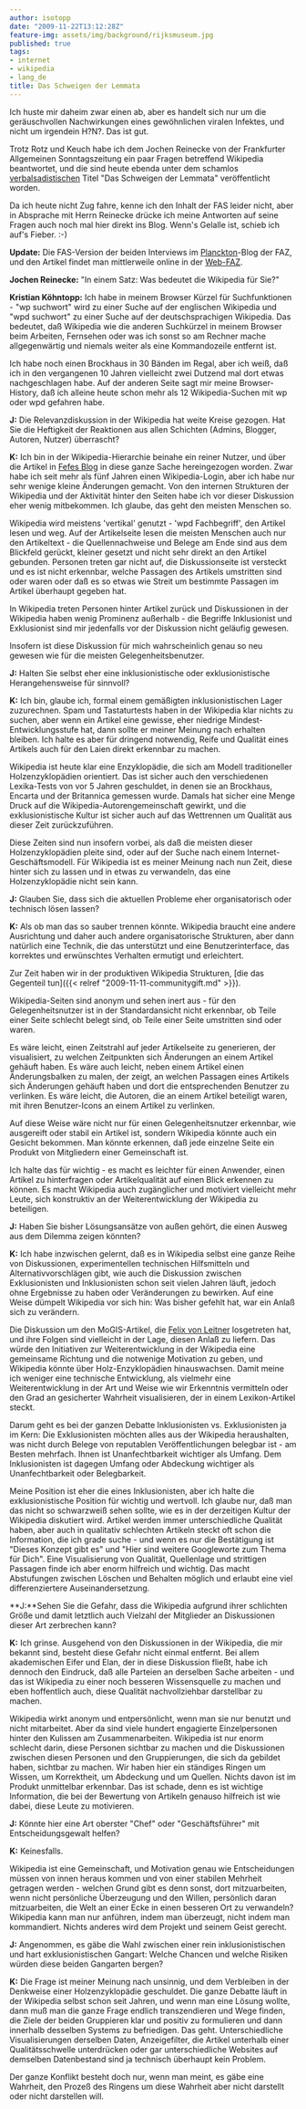 ```yaml
---
author: isotopp
date: "2009-11-22T13:12:28Z"
feature-img: assets/img/background/rijksmuseum.jpg
published: true
tags:
- internet
- wikipedia
- lang_de
title: Das Schweigen der Lemmata
---
```

Ich huste mir daheim zwar einen ab, aber es handelt sich nur um die
geräuschvollen Nachwirkungen eines gewöhnlichen viralen Infektes, und nicht
um irgendein H?N?. Das ist gut.

Trotz Rotz und Keuch habe ich dem Jochen Reinecke von der Frankfurter
Allgemeinen Sonntagszeitung ein paar Fragen betreffend Wikipedia
beantwortet, und die sind heute ebenda unter dem schamlos
[verbalsadistischen](http://www.verbalsadismus.de/) Titel "Das Schweigen der
Lemmata" veröffentlicht worden.

Da ich heute nicht Zug fahre, kenne ich den Inhalt der FAS leider nicht,
aber in Absprache mit Herrn Reinecke drücke ich meine Antworten auf seine
Fragen auch noch mal hier direkt ins Blog. Wenn's Gelalle ist, schieb ich
auf's Fieber. :-)

**Update:** Die FAS-Version der beiden Interviews im 
[Planckton](http://faz-community.faz.net/blogs/planckton/archive/2009/11/23/interview-mit-catrin-schoneville-wikimedia-e-v-und-kris-koehntopp-it-experte.aspx)-Blog
der FAZ, und den Artikel findet man mittlerweile online in der
[Web-FAZ](http://www.faz.net/s/Rub4C34FD0B1A7E46B88B0653D6358499FF/Doc~E41FDEE69CDBF43359B553F15C90F998B~ATpl~Ecommon~Scontent.html).

**Jochen Reinecke:** "In einem Satz: Was bedeutet die Wikipedia für Sie?"

**Kristian Köhntopp:** Ich habe in meinem Browser Kürzel für Suchfunktionen -
"wp suchwort" wird zu einer Suche auf der englischen Wikipedia und "wpd
suchwort" zu einer Suche auf der deutschsprachigen Wikipedia. Das bedeutet,
daß Wikipedia wie die anderen Suchkürzel in meinem Browser beim Arbeiten,
Fernsehen oder was ich sonst so am Rechner mache allgegenwärtig und niemals
weiter als eine Kommandozeile entfernt ist.

Ich habe noch einen Brockhaus in 30 Bänden im Regal, aber ich weiß, daß ich
in den vergangenen 10 Jahren vielleicht zwei Dutzend mal dort etwas
nachgeschlagen habe. Auf der anderen Seite sagt mir meine Browser-History,
daß ich alleine heute schon mehr als 12 Wikipedia-Suchen mit wp oder wpd
gefahren habe.

**J:** Die Relevanzdiskussion in der Wikipedia hat weite Kreise gezogen. Hat
Sie die Heftigkeit der Reaktionen aus allen Schichten (Admins, Blogger,
Autoren, Nutzer) überrascht?

**K:** Ich bin in der Wikipedia-Hierarchie beinahe ein reiner Nutzer, und
über die Artikel in
[Fefes Blog](http://blog.fefe.de) in diese ganze Sache hereingezogen worden.
Zwar habe ich seit mehr als fünf Jahren einen Wikipedia-Login, aber ich habe
nur sehr wenige kleine Änderungen gemacht. Von den internen Strukturen der
Wikipedia und der Aktivität hinter den Seiten habe ich vor dieser Diskussion
eher wenig mitbekommen. Ich glaube, das geht den meisten Menschen so.

Wikipedia wird meistens 'vertikal' genutzt - 'wpd Fachbegriff', den Artikel
lesen und weg. Auf der Artikelseite lesen die meisten Menschen auch nur den
Artikeltext - die Quellennachweise und Belege am Ende sind aus dem Blickfeld
gerückt, kleiner gesetzt und nicht sehr direkt an den Artikel gebunden.
Personen treten gar nicht auf, die Diskussionseite ist versteckt und es ist
nicht erkennbar, welche Passagen des Artikels umstritten sind oder waren
oder daß es so etwas wie Streit um bestimmte Passagen im Artikel überhaupt
gegeben hat.

In Wikipedia treten Personen hinter Artikel zurück und Diskussionen in der
Wikipedia haben wenig Prominenz außerhalb - die Begriffe Inklusionist und
Exklusionist sind mir jedenfalls vor der Diskussion nicht geläufig gewesen.

Insofern ist diese Diskussion für mich wahrscheinlich genau so neu gewesen
wie für die meisten Gelegenheitsbenutzer.

**J:** Halten Sie selbst eher eine inklusionistische oder exklusionistische
Herangehensweise für sinnvoll?

**K:** Ich bin, glaube ich, formal einem gemäßigten inklusionistischen Lager
zuzurechnen. Spam und Tastaturtests haben in der Wikipedia klar nichts zu
suchen, aber wenn ein Artikel eine gewisse, eher niedrige
Mindest-Entwicklungsstufe hat, dann sollte er meiner Meinung nach erhalten
bleiben. Ich halte es aber für dringend notwendig, Reife und Qualität eines
Artikels auch für den Laien direkt erkennbar zu machen.

Wikipedia ist heute klar eine Enzyklopädie, die sich am Modell
traditioneller Holzenzyklopädien orientiert. Das ist sicher auch den
verschiedenen Lexika-Tests von vor 5 Jahren geschuldet, in denen sie an
Brockhaus, Encarta und der Britannica gemessen wurde. Damals hat sicher eine
Menge Druck auf die Wikipedia-Autorengemeinschaft gewirkt, und die
exklusionistische Kultur ist sicher auch auf das Wettrennen um Qualität aus
dieser Zeit zurückzuführen.

Diese Zeiten sind nun insofern vorbei, als daß die meisten dieser
Holzenzyklopädien pleite sind, oder auf der Suche nach einem
Internet-Geschäftsmodell. Für Wikipedia ist es meiner Meinung nach nun Zeit,
diese hinter sich zu lassen und in etwas zu verwandeln, das eine
Holzenzyklopädie nicht sein kann.

**J:** Glauben Sie, dass sich die aktuellen Probleme eher organisatorisch
oder technisch lösen lassen?

**K:** Als ob man das so sauber trennen könnte. Wikipedia braucht eine
andere Ausrichtung und daher auch andere organisatorische Strukturen, aber
dann natürlich eine Technik, die das unterstützt und eine Benutzerinterface,
das korrektes und erwünschtes Verhalten ermutigt und erleichtert.

Zur Zeit haben wir in der produktiven Wikipedia Strukturen, 
[die das Gegenteil tun]({{< relref "2009-11-11-communitygift.md" >}}).

Wikipedia-Seiten sind anonym und sehen inert aus - für den
Gelegenheitsnutzer ist in der Standardansicht nicht erkennbar, ob Teile
einer Seite schlecht belegt sind, ob Teile einer Seite umstritten sind oder
waren.

Es wäre leicht, einen Zeitstrahl auf jeder Artikelseite zu generieren, der
visualisiert, zu welchen Zeitpunkten sich Änderungen an einem Artikel
gehäuft haben. Es wäre auch leicht, neben einem Artikel einen
Änderungsbalken zu malen, der zeigt, an welchen Passagen eines Artikels sich
Änderungen gehäuft haben und dort die entsprechenden Benutzer zu verlinken.
Es wäre leicht, die Autoren, die an einem Artikel beteiligt waren, mit ihren
Benutzer-Icons an einem Artikel zu verlinken.

Auf diese Weise wäre nicht nur für einen Gelegenheitsnutzer erkennbar, wie
ausgereift oder stabil ein Artikel ist, sondern Wikipedia könnte auch ein
Gesicht bekommen. Man könnte erkennen, daß jede einzelne Seite ein Produkt
von Mitgliedern einer Gemeinschaft ist.

Ich halte das für wichtig - es macht es leichter für einen Anwender, einen
Artikel zu hinterfragen oder Artikelqualität auf einen Blick erkennen zu
können. Es macht Wikipedia auch zugänglicher und motiviert vielleicht mehr
Leute, sich konstruktiv an der Weiterentwicklung der Wikipedia zu
beteiligen.

**J:** Haben Sie bisher Lösungsansätze von außen gehört, die einen Ausweg
aus dem Dilemma zeigen könnten?

**K:** Ich habe inzwischen gelernt, daß es in Wikipedia selbst eine ganze
Reihe von Diskussionen, experimentellen technischen Hilfsmitteln und
Alternativvorschlägen gibt, wie auch die Diskussion zwischen Exklusionisten
und Inklusionisten schon seit vielen Jahren läuft, jedoch ohne Ergebnisse zu
haben oder Veränderungen zu bewirken. Auf eine Weise dümpelt Wikipedia vor
sich hin: Was bisher gefehlt hat, war ein Anlaß sich zu verändern.

Die Diskussion um den MoGIS-Artikel, die 
[Felix von Leitner](http://de.wikipedia.org/wiki/Fefes_Blog) losgetreten
hat, und ihre Folgen sind vielleicht in der Lage, diesen Anlaß zu liefern.
Das würde den Initiativen zur Weiterentwicklung in der Wikipedia eine
gemeinsame Richtung und die notwenige Motivation zu geben, und Wikipedia
könnte über Holz-Enzyklopädien hinauswachsen. Damit meine ich weniger eine
technische Entwicklung, als vielmehr eine Weiterentwicklung in der Art und
Weise wie wir Erkenntnis vermitteln oder den Grad an gesicherter Wahrheit
visualisieren, der in einem Lexikon-Artikel steckt.

Darum geht es bei der ganzen Debatte Inklusionisten vs. Exklusionisten ja im
Kern: Die Exklusionisten möchten alles aus der Wikipedia heraushalten, was
nicht durch Belege von reputablen Veröffentlichungen belegbar ist - am
Besten mehrfach. Ihnen ist Unanfechtbarkeit wichtiger als Umfang. Dem
Inklusionisten ist dagegen Umfang oder Abdeckung wichtiger als
Unanfechtbarkeit oder Belegbarkeit.

Meine Position ist eher die eines Inklusionisten, aber ich halte die
exklusionistische Position für wichtig und wertvoll. Ich glaube nur, daß man
das nicht so schwarzweiß sehen sollte, wie es in der derzeitigen Kultur der
Wikipedia diskutiert wird. Artikel werden immer unterschiedliche Qualität
haben, aber auch in qualitativ schlechten Artikeln steckt oft schon die
Information, die ich grade suche - und wenn es nur die Bestätigung ist
"Dieses Konzept gibt es" und "Hier sind weitere Googleworte zum Thema für
Dich". Eine Visualisierung von Qualität, Quellenlage und strittigen Passagen
finde ich aber enorm hilfreich und wichtig. Das macht Abstufungen zwischen
Löschen und Behalten möglich und erlaubt eine viel differenziertere
Auseinandersetzung.

**J:**Sehen Sie die Gefahr, dass die Wikipedia aufgrund ihrer schlichten
Größe und damit letztlich auch Vielzahl der Mitglieder an Diskussionen
dieser Art zerbrechen kann?

**K:** Ich grinse. Ausgehend von den Diskussionen in der Wikipedia, die mir
bekannt sind, besteht diese Gefahr nicht einmal entfernt. Bei allem
akademischen Eifer und Elan, der in diese Diskussion fließt, habe ich
dennoch den Eindruck, daß alle Parteien an derselben Sache arbeiten - und
das ist Wikipedia zu einer noch besseren Wissensquelle zu machen und eben
hoffentlich auch, diese Qualität nachvollziehbar darstellbar zu machen.

Wikipedia wirkt anonym und entpersönlicht, wenn man sie nur benutzt und
nicht mitarbeitet. Aber da sind viele hundert engagierte Einzelpersonen
hinter den Kulissen am Zusammenarbeiten. Wikipedia ist nur enorm schlecht
darin, diese Personen sichtbar zu machen und die Diskussionen zwischen
diesen Personen und den Gruppierungen, die sich da gebildet haben, sichtbar
zu machen. Wir haben hier ein ständiges Ringen um Wissen, um Korrektheit, um
Abdeckung und um Quellen. Nichts davon ist im Produkt unmittelbar erkennbar.
Das ist schade, denn es ist wichtige Information, die bei der Bewertung von
Artikeln genauso hilfreich ist wie dabei, diese Leute zu motivieren.

**J:** Könnte hier eine Art oberster "Chef" oder "Geschäftsführer" mit
Entscheidungsgewalt helfen?

**K:** Keinesfalls.

Wikipedia ist eine Gemeinschaft, und Motivation genau wie Entscheidungen
müssen von innen heraus kommen und von einer stabilen Mehrheit getragen
werden - welchen Grund gibt es denn sonst, dort mitzuarbeiten, wenn nicht
persönliche Überzeugung und den Willen, persönlich daran mitzuarbeiten, die
Welt an einer Ecke in einen besseren Ort zu verwandeln? Wikipedia kann man
nur anführen, indem man überzeugt, nicht indem man kommandiert. Nichts
anderes wird dem Projekt und seinem Geist gerecht.

**J:** Angenommen, es gäbe die Wahl zwischen einer rein inklusionistischen
und hart exklusionistischen Gangart: Welche Chancen und welche Risiken
würden diese beiden Gangarten bergen?

**K:** Die Frage ist meiner Meinung nach unsinnig, und dem Verbleiben in der
Denkweise einer Holzenzyklopädie geschuldet. Die ganze Debatte läuft in der
Wikipedia selbst schon seit Jahren, und wenn man eine Lösung wollte, dann
muß man die ganze Frage endlich transzendieren und Wege finden, die Ziele
der beiden Gruppieren klar und positiv zu formulieren und dann innerhalb
desselben Systems zu befriedigen. Das geht. Unterschiedliche
Visualisierungen derselben Daten, Anzeigefilter, die Artikel unterhalb einer
Qualitätsschwelle unterdrücken oder gar unterschiedliche Websites auf
demselben Datenbestand sind ja technisch überhaupt kein Problem.

Der ganze Konflikt besteht doch nur, wenn man meint, es gäbe eine Wahrheit,
den Prozeß des Ringens um diese Wahrheit aber nicht darstellt oder nicht
darstellen will.
